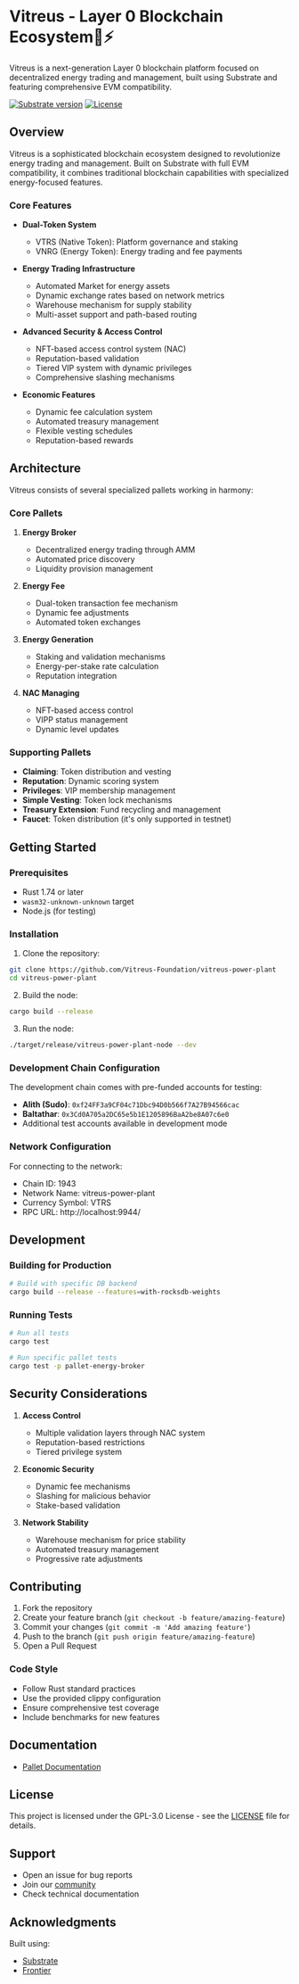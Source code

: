 # Vitreus - Layer 0 Blockchain Ecosystem🌿⚡

Vitreus is a  next-generation Layer 0 blockchain platform focused on decentralized energy trading and management, built using Substrate and featuring comprehensive EVM compatibility.

[![Substrate version](https://img.shields.io/badge/Substrate-stable2407-brightgreen?logo=Parity%20Substrate)](https://substrate.io)
[![License](https://img.shields.io/badge/License-GPL%203.0-blue.svg)](LICENSE)

## Overview

Vitreus is a sophisticated blockchain ecosystem designed to revolutionize energy trading and management. Built on Substrate with full EVM compatibility, it combines traditional blockchain capabilities with specialized energy-focused features.

### Core Features

- **Dual-Token System**
    - VTRS (Native Token): Platform governance and staking
    - VNRG (Energy Token): Energy trading and fee payments

- **Energy Trading Infrastructure**
    - Automated Market for energy assets
    - Dynamic exchange rates based on network metrics
    - Warehouse mechanism for supply stability
    - Multi-asset support and path-based routing

- **Advanced Security & Access Control**
    - NFT-based access control system (NAC)
    - Reputation-based validation
    - Tiered VIP system with dynamic privileges
    - Comprehensive slashing mechanisms

- **Economic Features**
    - Dynamic fee calculation system
    - Automated treasury management
    - Flexible vesting schedules
    - Reputation-based rewards

## Architecture

Vitreus consists of several specialized pallets working in harmony:

### Core Pallets

1. **Energy Broker**
    - Decentralized energy trading through AMM
    - Automated price discovery
    - Liquidity provision management

2. **Energy Fee**
    - Dual-token transaction fee mechanism
    - Dynamic fee adjustments
    - Automated token exchanges

3. **Energy Generation**
    - Staking and validation mechanisms
    - Energy-per-stake rate calculation
    - Reputation integration

4. **NAC Managing**
    - NFT-based access control
    - VIPP status management
    - Dynamic level updates

### Supporting Pallets

- **Claiming**: Token distribution and vesting
- **Reputation**: Dynamic scoring system
- **Privileges**: VIP membership management
- **Simple Vesting**: Token lock mechanisms
- **Treasury Extension**: Fund recycling and management
- **Faucet**: Token distribution (it's only supported in testnet)

## Getting Started

### Prerequisites

- Rust 1.74 or later
- `wasm32-unknown-unknown` target
- Node.js (for testing)

### Installation

1. Clone the repository:
```bash
git clone https://github.com/Vitreus-Foundation/vitreus-power-plant
cd vitreus-power-plant
```

2. Build the node:
```bash
cargo build --release
```

3. Run the node:
```bash
./target/release/vitreus-power-plant-node --dev
```

### Development Chain Configuration

The development chain comes with pre-funded accounts for testing:

- **Alith (Sudo)**: `0xf24FF3a9CF04c71Dbc94D0b566f7A27B94566cac`
- **Baltathar**: `0x3Cd0A705a2DC65e5b1E1205896BaA2be8A07c6e0`
- Additional test accounts available in development mode

### Network Configuration

For connecting to the network:
- Chain ID: 1943
- Network Name: vitreus-power-plant
- Currency Symbol: VTRS
- RPC URL: http://localhost:9944/

## Development

### Building for Production

```bash
# Build with specific DB backend
cargo build --release --features=with-rocksdb-weights
```

### Running Tests

```bash
# Run all tests
cargo test

# Run specific pallet tests
cargo test -p pallet-energy-broker
```

## Security Considerations

1. **Access Control**
    - Multiple validation layers through NAC system
    - Reputation-based restrictions
    - Tiered privilege system

2. **Economic Security**
    - Dynamic fee mechanisms
    - Slashing for malicious behavior
    - Stake-based validation

3. **Network Stability**
    - Warehouse mechanism for price stability
    - Automated treasury management
    - Progressive rate adjustments

## Contributing

1. Fork the repository
2. Create your feature branch (`git checkout -b feature/amazing-feature`)
3. Commit your changes (`git commit -m 'Add amazing feature'`)
4. Push to the branch (`git push origin feature/amazing-feature`)
5. Open a Pull Request

### Code Style

- Follow Rust standard practices
- Use the provided clippy configuration
- Ensure comprehensive test coverage
- Include benchmarks for new features

## Documentation

- [Pallet Documentation](./pallets/ExtrinsicLib.md)

## License

This project is licensed under the GPL-3.0 License - see the [LICENSE](LICENSE) file for details.

## Support

- Open an issue for bug reports
- Join our [community](https://discord.gg/vitreus)
- Check technical documentation

## Acknowledgments

Built using:
- [Substrate](https://substrate.io/)
- [Frontier](https://github.com/paritytech/frontier)
